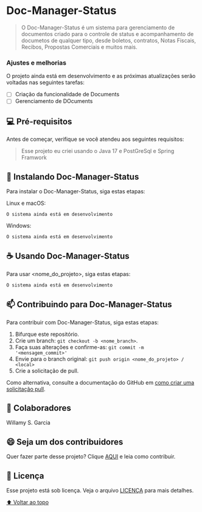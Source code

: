 
# Doc-Manager-Status


> O Doc-Manager-Status é um sistema para gerenciamento de documentos criado para o controle de status e acompanhamento de documetos de qualquer tipo, desde boletos, contratos, Notas Fiscais, Recibos, Propostas Comerciais e muitos mais. 

### Ajustes e melhorias

O projeto ainda está em desenvolvimento e as próximas atualizações serão voltadas nas seguintes tarefas:

- [ ] Criação da funcionalidade de Documents
- [ ] Gerenciamento de DOcuments

## 💻 Pré-requisitos

Antes de começar, verifique se você atendeu aos seguintes requisitos:
<!---Estes são apenas requisitos de exemplo. Adicionar, duplicar ou remover conforme necessário--->

> Esse projeto eu criei usando o Java 17 e PostGreSql e Spring Framwork

## 🚀 Instalando  Doc-Manager-Status

Para instalar o Doc-Manager-Status, siga estas etapas:

Linux e macOS:
```
O sistema ainda está em desenvolvimento
```

Windows:
```
O sistema ainda está em desenvolvimento
```

## ☕ Usando  Doc-Manager-Status


Para usar <nome_do_projeto>, siga estas etapas:

```
O sistema ainda está em desenvolvimento
```

## 📫 Contribuindo para Doc-Manager-Status
<!---Se o seu README for longo ou se você tiver algum processo ou etapas específicas que deseja que os contribuidores sigam, considere a criação de um arquivo CONTRIBUTING.md separado--->
Para contribuir com Doc-Manager-Status, siga estas etapas:

1. Bifurque este repositório.
2. Crie um branch: `git checkout -b <nome_branch>`.
3. Faça suas alterações e confirme-as: `git commit -m '<mensagem_commit>'`
4. Envie para o branch original: `git push origin <nome_do_projeto> / <local>`
5. Crie a solicitação de pull.

Como alternativa, consulte a documentação do GitHub em [como criar uma solicitação pull](https://help.github.com/en/github/collaborating-with-issues-and-pull-requests/creating-a-pull-request).

## 🤝 Colaboradores

Willamy S. Garcia

## 😄 Seja um dos contribuidores<br>

Quer fazer parte desse projeto? Clique [AQUI](CONTRIBUTING.md) e leia como contribuir.

## 📝 Licença

Esse projeto está sob licença. Veja o arquivo [LICENÇA](LICENSE.md) para mais detalhes.

[⬆ Voltar ao topo](#nome-do-projeto)<br>
